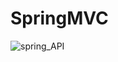 # SpringMVC
![spring_API](https://github.com/baekjaeseok/SpringMVC/assets/133929822/d6bbc878-8872-44a8-b6fe-f2c486970f4f)

